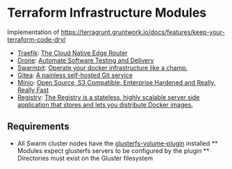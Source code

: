 # Terraform Infrastructure Modules

Implementation of https://terragrunt.gruntwork.io/docs/features/keep-your-terraform-code-dry/

* [Traefik](./traefik/README.md): [The Cloud Native Edge Router](https://containo.us/traefik/)
* [Drone](./drone/README.md): [Automate Software Testing and Delivery](https://drone.io/)
* [Swarmpit](./swarmpit/README.md): [Operate your docker infrastructure like a champ.](https://swarmpit.io)
* [Gitea](./gitea/README.md): [A painless self-hosted Git service](https://gitea.io)
* [Minio](./minio/README.md): [Open Source, S3 Compatible, Enterprise Hardened and Really, Really Fast](https://min.io/)
* [Registry](./registry/README.md): [The Registry is a stateless, highly scalable server side application that stores and lets you distribute Docker images.](https://docs.docker.com/registry)


## Requirements
* All Swarm cluster nodes have the [glusterfs-volume-plugin](https://github.com/trajano/docker-volume-plugins/tree/master/glusterfs-volume-plugin) installed
** Modules expect glusterfs servers to be configured by the plugin
** Directories must exist on the Gluster filesystem

